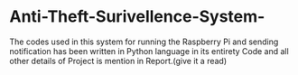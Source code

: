 # Anti-Theft-Surivellence-System-
The codes used in this system for running the Raspberry Pi and sending notification has been written in Python language in its entirety
Code and all other details of Project is mention in Report.(give it a read)
